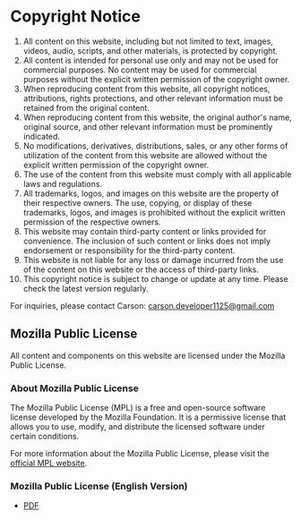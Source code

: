 # Copyright Notice

1. All content on this website, including but not limited to text, images, videos, audio, scripts, and other materials, is protected by copyright.
2. All content is intended for personal use only and may not be used for commercial purposes. No content may be used for commercial purposes without the explicit written permission of the copyright owner.
3. When reproducing content from this website, all copyright notices, attributions, rights protections, and other relevant information must be retained from the original content.
4. When reproducing content from this website, the original author's name, original source, and other relevant information must be prominently indicated.
5. No modifications, derivatives, distributions, sales, or any other forms of utilization of the content from this website are allowed without the explicit written permission of the copyright owner.
6. The use of the content from this website must comply with all applicable laws and regulations.
7. All trademarks, logos, and images on this website are the property of their respective owners. The use, copying, or display of these trademarks, logos, and images is prohibited without the explicit written permission of the respective owners.
8. This website may contain third-party content or links provided for convenience. The inclusion of such content or links does not imply endorsement or responsibility for the third-party content.
9. This website is not liable for any loss or damage incurred from the use of the content on this website or the access of third-party links.
10. This copyright notice is subject to change or update at any time. Please check the latest version regularly.

For inquiries, please contact Carson: <carson.developer1125@gmail.com>

## Mozilla Public License

All content and components on this website are licensed under the Mozilla Public License.

### About Mozilla Public License

The Mozilla Public License (MPL) is a free and open-source software license developed by the Mozilla Foundation. It is a permissive license that allows you to use, modify, and distribute the licensed software under certain conditions.

For more information about the Mozilla Public License, please visit the [official MPL website](https://www.mozilla.org/MPL/).

### Mozilla Public License (English Version)

- [PDF](https://github.com/Carson-We/Documentation/blob/main/Website/carson1125/carson1125/Docs/Mozilla%20Public%20License.pdf)
